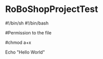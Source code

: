 # RoBoShopProjectTest

#!/bin/sh
#!/bin/bash

#Permission to the file

#chmod a+x 

Echo "Hello World"